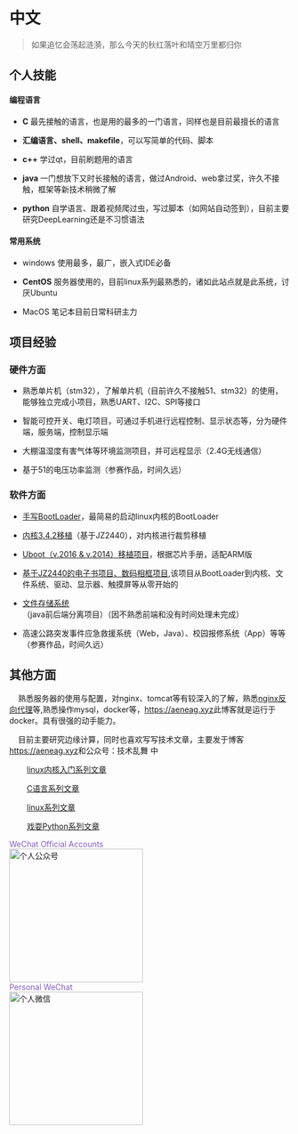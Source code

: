 # 中文
> 如果追忆会荡起涟漪，那么今天的秋红落叶和晴空万里都归你
##  <i class="fa fa-star"></i> 个人技能
#### 编程语言
* **C** 最先接触的语言，也是用的最多的一门语言，同样也是目前最擅长的语言

* **汇编语言、shell、makefile**，可以写简单的代码、脚本
* **c++** 学过qt，目前刷题用的语言
* **java** 一门想放下又时长接触的语言，做过Android、web拿过奖，许久不接触，框架等新技术稍微了解
* **python** 自学语言、跟着视频爬过虫，写过脚本（如网站自动签到），目前主要研究DeepLearning还是不习惯语法

#### 常用系统
* windows 使用最多，最广，嵌入式IDE必备

* **CentOS** 服务器使用的，目前linux系列最熟悉的，诸如此站点就是此系统，讨厌Ubuntu
* MacOS 笔记本目前日常科研主力

## <i class="fas fa-award"></i> 项目经验
### 硬件方面
* 熟悉单片机（stm32），了解单片机（目前许久不接触51、stm32）的使用，能够独立完成小项目，熟悉UART、I2C、SPI等接口
* 智能可控开关、电灯项目，可通过手机进行远程控制、显示状态等，分为硬件端，服务端，控制显示端
* 大棚温湿度有害气体等环境监测项目，并可远程显示（2.4G无线通信）

* 基于51的电压功率监测（参赛作品，时间久远）

### 软件方面
* [手写BootLoader<i class="fa fa-hand-o-left"></i>](https://aeneag.xyz/articles/2021/05/25/1621910793955.html)，最简易的启动linux内核的BootLoader
* [内核3.4.2移植](https://aeneag.xyz/articles/2021/06/08/1623160617353.html)（基于JZ2440），对内核进行裁剪移植
* [Uboot（v.2016 & v.2014）移植项目<i class="fa fa-hand-o-left"></i>](https://aeneag.xyz/articles/2021/06/04/1622783443968.html)，根据芯片手册，适配ARM版
* [基于JZ2440的电子书项目、数码相框项目<i class="fa fa-hand-o-left"></i>](https://aeneag.xyz/articles/2021/07/14/1626262712552.html),该项目从BootLoader到内核、文件系统、驱动、显示器、触摸屏等从零开始的
* [文件存储系统<i class="fa fa-hand-o-left"></i>](https://aeneag.xyz/articles/2021/04/13/1618294064331.html)（java前后端分离项目）（因不熟悉前端和没有时间处理未完成）

* 高速公路突发事件应急救援系统（Web，Java）、校园报修系统（App）等等（参赛作品，时间久远）

## <i class="fa fa-mail-forward"></i>其他方面

&nbsp;&nbsp;&nbsp;&nbsp;熟悉服务器的使用与配置，对nginx、tomcat等有较深入的了解，熟悉[nginx反向代理<i class="fa fa-hand-o-left"></i>](https://mp.weixin.qq.com/s/KTW-sqGxSAf0rEfSQn91Kg)等,熟悉操作mysql，docker等，[https://aeneag.xyz<i class="fa fa-hand-o-left"></i>](https://aeneag.xyz)此博客就是运行于docker。具有很强的动手能力。

&nbsp;&nbsp;&nbsp;&nbsp;目前主要研究边缘计算，同时也喜欢写写技术文章，主要发于博客[https://aeneag.xyz<i class="fa fa-hand-o-left"></i>](https://aeneag.xyz)和公众号：技术乱舞 中

&nbsp;&nbsp;&nbsp;&nbsp;&nbsp;&nbsp;&nbsp;&nbsp;[linux内核入门系列文章<i class="fa fa-hand-o-left"></i>](https://mp.weixin.qq.com/mp/appmsgalbum?__biz=MzkwMzIzODIzNA==&action=getalbum&album_id=2037048996593975300#wechat_redirect)

&nbsp;&nbsp;&nbsp;&nbsp;&nbsp;&nbsp;&nbsp;&nbsp;[C语言系列文章<i class="fa fa-hand-o-left"></i>](https://mp.weixin.qq.com/mp/appmsgalbum?__biz=MzkwMzIzODIzNA==&action=getalbum&album_id=2090455610793181186#wechat_redirect)

&nbsp;&nbsp;&nbsp;&nbsp;&nbsp;&nbsp;&nbsp;&nbsp;[linux系列文章<i class="fa fa-hand-o-left"></i>](https://mp.weixin.qq.com/mp/appmsgalbum?__biz=MzkwMzIzODIzNA==&action=getalbum&album_id=2068779356419571716#wechat_redirect)

&nbsp;&nbsp;&nbsp;&nbsp;&nbsp;&nbsp;&nbsp;&nbsp;[戏耍Python系列文章<i class="fa fa-hand-o-left"></i>](https://mp.weixin.qq.com/mp/appmsgalbum?__biz=MzkwMzIzODIzNA==&action=getalbum&album_id=2115067707141177347#wechat_redirect)

<div style="text-algin:center;margin-top:10px;">
<a style=" display: block;color:#845ec2">WeChat Official Accounts</a>
<img style="height: 240px;width: 240px; " src="https://b3logfile.com/file/2021/11/qrcode_for_gh_6991d24e23e2_344-91ebc4df.jpg" alt="个人公众号">
</div>
<div >
<a style=" display: block;color:#845ec2">Personal WeChat</a>
<img style="height: 240px;width: 240px; " src="https://b3logfile.com/file/2021/11/WechatIMG91-dc5e5be8.jpeg" alt="个人微信">
